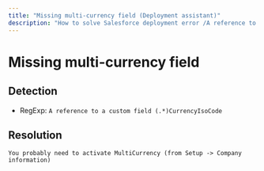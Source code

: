 ```yaml
---
title: "Missing multi-currency field (Deployment assistant)"
description: "How to solve Salesforce deployment error /A reference to a custom field (.*)CurrencyIsoCode/gm"
---
```

<!-- markdownlint-disable MD013 -->
# Missing multi-currency field

## Detection

- RegExp: `A reference to a custom field (.*)CurrencyIsoCode`

## Resolution

```shell
You probably need to activate MultiCurrency (from Setup -> Company information)
```
